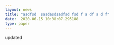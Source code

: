 ```yaml
---
layout: news
title: "asdfsd  sasdasdsadfsd fsd f a df a d f"
date:  2020-06-15 10:38:07.295188
type: paper
---
```


updated
